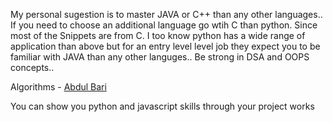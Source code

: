 My personal sugestion is to master JAVA or C++ than any other languages.. 
If you need to choose an additional language go wtih C than python. 
Since most of the Snippets are from C.
I too know python has a wide range of application than above but for an entry level level job they expect you to be familiar with JAVA than any other languges..
Be strong in DSA and OOPS concepts..

Algorithms - [Abdul Bari](https://youtube.com/playlist?list=PLDN4rrl48XKpZkf03iYFl-O29szjTrs_O&feature=shared)

You can show you python and javascript skills through your project works
